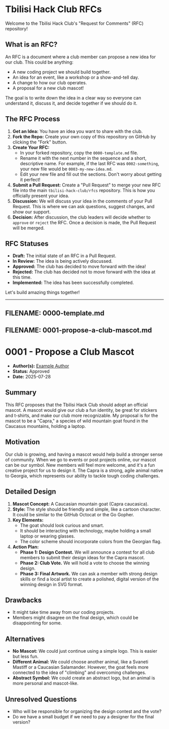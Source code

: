 # Tbilisi Hack Club RFCs

Welcome to the Tbilisi Hack Club's "Request for Comments" (RFC) repository!

## What is an RFC?

An RFC is a document where a club member can propose a new idea for our club. This could be anything:

- A new coding project we should build together.
- An idea for an event, like a workshop or a show-and-tell day.
- A change to how our club operates.
- A proposal for a new club mascot!

The goal is to write down the idea in a clear way so everyone can understand it, discuss it, and decide together if we should do it.

## The RFC Process

1.  **Get an Idea:** You have an idea you want to share with the club.
2.  **Fork the Repo:** Create your own copy of this repository on GitHub by clicking the "Fork" button.
3.  **Create Your RFC:**
    - In your forked repository, copy the `0000-template.md` file.
    - Rename it with the next number in the sequence and a short, descriptive name. For example, if the last RFC was `0002-something`, your new file would be `0003-my-new-idea.md`.
    - Edit your new file and fill out the sections. Don't worry about getting it perfect!
4.  **Submit a Pull Request:** Create a "Pull Request" to merge your new RFC file into the main `tbilisi-hack-club/rfcs` repository. This is how you officially present your idea.
5.  **Discussion:** We will discuss your idea in the comments of your Pull Request. This is where we can ask questions, suggest changes, and show our support.
6.  **Decision:** After discussion, the club leaders will decide whether to `approve` or `reject` the RFC. Once a decision is made, the Pull Request will be merged.

## RFC Statuses

- **Draft:** The initial state of an RFC in a Pull Request.
- **In Review:** The idea is being actively discussed.
- **Approved:** The club has decided to move forward with the idea!
- **Rejected:** The club has decided not to move forward with the idea at this time.
- **Implemented:** The idea has been successfully completed.

Let's build amazing things together!

---

## FILENAME: 0000-template.md

## FILENAME: 0001-propose-a-club-mascot.md

# 0001 - Propose a Club Mascot

- **Author(s):** [Example Author](https://github.com/georgian-hacker)
- **Status:** Approved
- **Date:** 2025-07-28

## Summary

This RFC proposes that the Tbilisi Hack Club should adopt an official mascot. A mascot would give our club a fun identity, be great for stickers and t-shirts, and make our club more recognizable. My proposal is for the mascot to be a "Capra," a species of wild mountain goat found in the Caucasus mountains, holding a laptop.

## Motivation

Our club is growing, and having a mascot would help build a stronger sense of community. When we go to events or post projects online, our mascot can be our symbol. New members will feel more welcome, and it's a fun creative project for us to design it. The Capra is a strong, agile animal native to Georgia, which represents our ability to tackle tough coding challenges.

## Detailed Design

1.  **Mascot Concept:** A Caucasian mountain goat (Capra caucasica).
2.  **Style:** The style should be friendly and simple, like a cartoon character. It could be similar to the GitHub Octocat or the Go Gopher.
3.  **Key Elements:**
    - The goat should look curious and smart.
    - It should be interacting with technology, maybe holding a small laptop or wearing glasses.
    - The color scheme should incorporate colors from the Georgian flag.
4.  **Action Plan:**
    - **Phase 1: Design Contest.** We will announce a contest for all club members to submit their design ideas for the Capra mascot.
    - **Phase 2: Club Vote.** We will hold a vote to choose the winning design.
    - **Phase 3: Final Artwork.** We can ask a member with strong design skills or find a local artist to create a polished, digital version of the winning design in SVG format.

## Drawbacks

- It might take time away from our coding projects.
- Members might disagree on the final design, which could be disappointing for some.

## Alternatives

- **No Mascot:** We could just continue using a simple logo. This is easier but less fun.
- **Different Animal:** We could choose another animal, like a Svaneti Mastiff or a Caucasian Salamander. However, the goat feels more connected to the idea of "climbing" and overcoming challenges.
- **Abstract Symbol:** We could create an abstract logo, but an animal is more personal and mascot-like.

## Unresolved Questions

- Who will be responsible for organizing the design contest and the vote?
- Do we have a small budget if we need to pay a designer for the final version?
